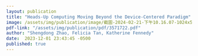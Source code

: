 ```yaml
---
layout: publication
title: "Heads-Up Computing Moving Beyond the Device-Centered Paradigm"
image: /assets/img/publication/image/截圖-2024-02-21-下午10.16.07-1024x530.png
pdf-link: "/assets/img/publication/pdf/3571722.pdf" 
author: "Shengdong Zhao, Felicia Tan, Katherine Fennedy" 
date:  2023-12-01 23:43:45 -0500
published: true
---
```





